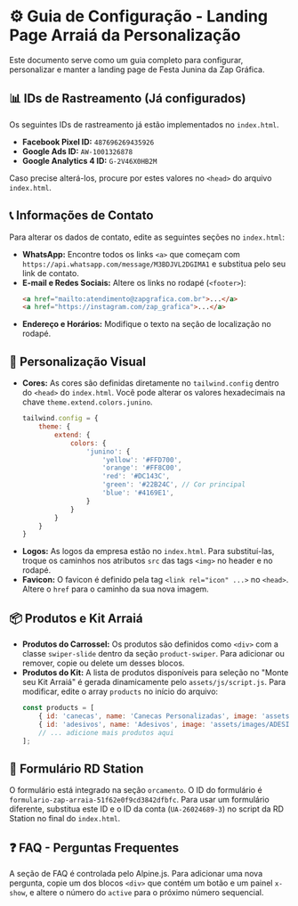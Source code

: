 # ⚙️ Guia de Configuração - Landing Page Arraiá da Personalização

Este documento serve como um guia completo para configurar, personalizar e manter a landing page de Festa Junina da Zap Gráfica.

## 📊 IDs de Rastreamento (Já configurados)

Os seguintes IDs de rastreamento já estão implementados no `index.html`.

- **Facebook Pixel ID:** `487696269435926`
- **Google Ads ID:** `AW-1001326878`
- **Google Analytics 4 ID:** `G-2V46X0HB2M`

Caso precise alterá-los, procure por estes valores no `<head>` do arquivo `index.html`.

## 📞 Informações de Contato

Para alterar os dados de contato, edite as seguintes seções no `index.html`:

- **WhatsApp:** Encontre todos os links `<a>` que começam com `https://api.whatsapp.com/message/M3BDJVL2DGIMA1` e substitua pelo seu link de contato.
- **E-mail e Redes Sociais:** Altere os links no rodapé (`<footer>`):
  ```html
  <a href="mailto:atendimento@zapgrafica.com.br">...</a>
  <a href="https://instagram.com/zap_grafica">...</a>
  ```
- **Endereço e Horários:** Modifique o texto na seção de localização no rodapé.

## 🎨 Personalização Visual

- **Cores:** As cores são definidas diretamente no `tailwind.config` dentro do `<head>` do `index.html`. Você pode alterar os valores hexadecimais na chave `theme.extend.colors.junino`.
  ```javascript
  tailwind.config = {
      theme: {
          extend: {
              colors: {
                  'junino': {
                      'yellow': '#FFD700',
                      'orange': '#FF8C00',
                      'red': '#DC143C',
                      'green': '#22B24C', // Cor principal
                      'blue': '#4169E1',
                  }
              }
          }
      }
  }
  ```
- **Logos:** As logos da empresa estão no `index.html`. Para substituí-las, troque os caminhos nos atributos `src` das tags `<img>` no header e no rodapé.
- **Favicon:** O favicon é definido pela tag `<link rel="icon" ...>` no `<head>`. Altere o `href` para o caminho da sua nova imagem.

## 📦 Produtos e Kit Arraiá

- **Produtos do Carrossel:** Os produtos são definidos como `<div>` com a classe `swiper-slide` dentro da seção `product-swiper`. Para adicionar ou remover, copie ou delete um desses blocos.
- **Produtos do Kit:** A lista de produtos disponíveis para seleção no "Monte seu Kit Arraiá" é gerada dinamicamente pelo `assets/js/script.js`. Para modificar, edite o array `products` no início do arquivo:
  ```javascript
  const products = [
      { id: 'canecas', name: 'Canecas Personalizadas', image: 'assets/images/CANECA.png' },
      { id: 'adesivos', name: 'Adesivos', image: 'assets/images/ADESIVOS.png' },
      // ... adicione mais produtos aqui
  ];
  ```

## 📝 Formulário RD Station

O formulário está integrado na seção `orcamento`. O ID do formulário é `formulario-zap-arraia-51f62e0f9cd3842dfbfc`. Para usar um formulário diferente, substitua este ID e o ID da conta (`UA-26024689-3`) no script da RD Station no final do `index.html`.

## ❓ FAQ - Perguntas Frequentes

A seção de FAQ é controlada pelo Alpine.js. Para adicionar uma nova pergunta, copie um dos blocos `<div>` que contém um botão e um painel `x-show`, e altere o número do `active` para o próximo número sequencial.
